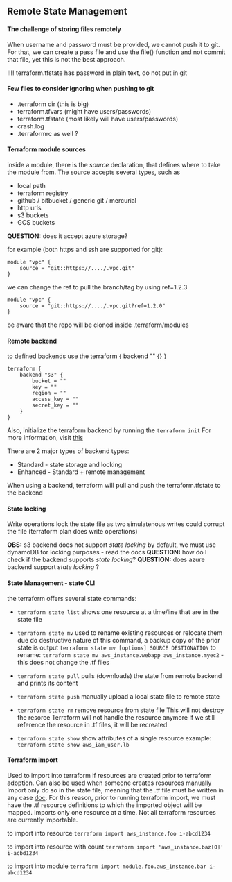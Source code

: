 ## Remote State Management

#### The challenge of storing files remotely

When username and password must be provided, we cannot push it to git. \
For that, we can create a pass file and use the file() function and not commit that file, yet this is not the best approach.

!!!! terraform.tfstate has password in plain text, do not put in git

#### Few files to consider ignoring when pushing to git

* .terraform dir (this is big)
* terraform.tfvars (might have users/passwords)
* terraform.tfstate (most likely will have users/passwords)
* crash.log
* .terraformrc as well ?

#### Terraform module sources

inside a module, there is the _source_ declaration, that defines where to take the module from. The source accepts several types, such as

* local path
* terraform registry
* github / bitbucket / generic git / mercurial
* http urls
* s3 buckets
* GCS buckets

**QUESTION:** does it accept azure storage?

for example (both https and ssh are supported for git):

```hcl
module "vpc" { 
    source = "git::https://..../.vpc.git"
}
```

we can change the ref to pull the branch/tag by using ref=1.2.3


```hcl
module "vpc" { 
    source = "git::https://..../.vpc.git?ref=1.2.0"
}
```

be aware that the repo will be cloned inside .terraform/modules

#### Remote backend

to defined backends use the terraform { backend "" {} }

```hcl
terraform {
    backend "s3" {
        bucket = ""
        key = ""
        region = ""
        access_key = ""
        secret_key = ""
    }
}
```

Also, initialize the terraform backend by running the ```terraform init```
For more information, visit [this](terraform.io/docs/backends/types)

There are 2 major types of backend types:

* Standard - state storage and locking
* Enhanced - Standard + remote management

When using a backend, terraform will pull and push the terraform.tfstate to the backend 

#### State locking

Write operations lock the state file as two simulatenous writes could corrupt the file (terraform plan does write operations)

**OBS:** s3 backend does not support _state locking_ by default, we must use dynamoDB for locking purposes - read the docs
**QUESTION:** how do I check if the backend supports _state locking_?
**QUESTION:** does azure backend support _state locking_ ?

#### State Management - state CLI

the terraform offers several state commands:

* ```terraform state list```
    shows one resource at a time/line that are in the state file

* ```terraform state mv```
    used to rename existing resources or relocate them
    due do destructive nature of this command, a backup copy of the prior state is output
    ```terraform state mv [options] SOURCE DESTIONATION```
    to rename: ```terraform state mv aws_instance.webapp aws_instance.myec2``` - this does not change the .tf files

* ```terraform state pull```
    pulls (downloads) the state from remote backend and prints its content

* ```terraform state push```
    manually upload a local state file to remote state

* ```terraform state rm```
    remove resource from state file
    This will not destroy the resorce
    Terraform will not handle the resource anymore
    If we still reference the resource in .tf files, it will be recreated

* ```terraform state show```
    show attributes of a single resource
    example: ```terraform state show aws_iam_user.lb```

#### Terraform import

Used to import into terraform if resources are created prior to terraform adoption. Can also be used when someone creates resources manually
Import only do so in the state file, meaning that the .tf file must be written in any case [doc](https://www.terraform.io/docs/cli/import/index.html). For this reason, prior to running terraform import, we must have the .tf resource definitions to which the imported object will be mapped.
Imports only one resource at a time.
Not all terraform resources are currently importable.

to import into resource ```terraform import aws_instance.foo i-abcd1234```

to import into resource with count ```terraform import 'aws_instance.baz[0]' i-acbd1234```

to import into module ```terraform import module.foo.aws_instance.bar i-abcd1234```




